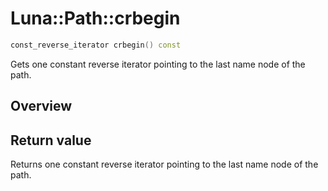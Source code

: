# Luna::Path::crbegin

```c++
const_reverse_iterator crbegin() const
```

Gets one constant reverse iterator pointing to the last name node of the path. 

## Overview


## Return value
Returns one constant reverse iterator pointing to the last name node of the path. 


